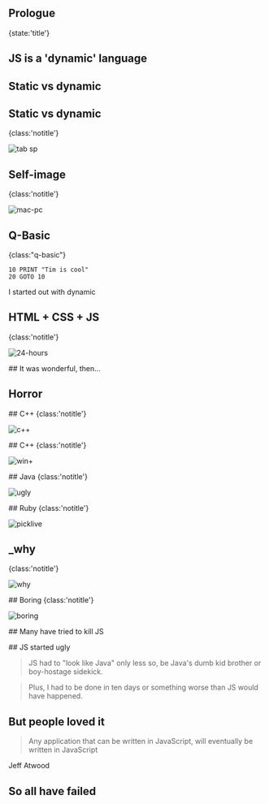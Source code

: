 ## Prologue
{state:'title'}

## JS is a 'dynamic' language

## Static vs dynamic

## Static vs dynamic
{class:'notitle'}

![tab sp](src/img/tab-spaces.jpg)

## Self-image
{class:'notitle'}

![mac-pc](src/img/self-image.png)

## Q-Basic
{class:"q-basic"}

```
10 PRINT "Tim is cool"
20 GOTO 10
```

<aside class=notes>
I started out with dynamic
</aside>

## HTML + CSS + JS
{class:'notitle'}

![24-hours](src/img/24-hours.jpg)

## It was wonderful, then...

## Horror

## C++
{class:'notitle'}

![c++](src/img/cpp.png)

## C++
{class:'notitle'}

![win+](src/img/win.png)

## Java
{class:'notitle'}

![ugly](src/img/ugly.png)

## Ruby
{class:'notitle'}

![picklive](src/img/picklive_homepage.png)

## _why
{class:'notitle'}

![why](src/img/why.png)

## Boring
{class:'notitle'}

![boring](src/img/yawn.jpg)

## Many have tried to kill JS

## JS started ugly

> JS had to "look like Java" only less so, be Java's dumb kid brother or boy-hostage sidekick.

> Plus, I had to be done in ten days or something worse than JS would have happened.

## But people loved it

> Any application that can be written in JavaScript, will eventually be written in JavaScript

Jeff Atwood

## So all have failed
